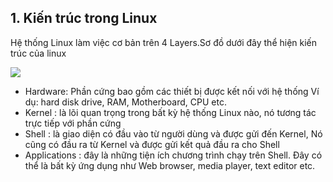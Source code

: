 ## 1. Kiến trúc trong Linux

Hệ thống Linux làm việc cơ bản trên 4 Layers.Sơ đồ dưới đây thể hiện kiến trúc của linux

<img src="https://tecadmin.net/tutorial/wp-content/uploads/2017/10/linux-architecture-image.png">

- Hardware: Phần cứng bao gồm các thiết bị được kết nối với hệ thống Ví dụ: hard disk drive, RAM, Motherboard, CPU etc.
- Kernel : là lõi quan trọng trong bất kỳ hệ thống Linux nào, nó tương tác trực tiếp với phần cứng 
- Shell : là giao diện có đầu vào từ người dùng và được gửi đến Kernel, Nó cũng có đầu ra từ Kernel và được gửi kết quả đầu ra cho Shell
- Applications : đây là những tiện ích chương trình chạy trên Shell. Đây có thể là bất kỳ ứng dụng như Web browser, media player, text editor etc.

